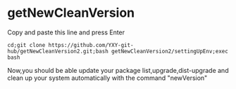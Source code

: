 # getNewCleanVersion
Copy and paste this line and press Enter
```
cd;git clone https://github.com/YXY-git-hub/getNewCleanVersion2.git;bash getNewCleanVersion2/settingUpEnv;exec bash
```
Now,you should be able update your package list,upgrade,dist-upgrade and clean up your system automatically with the command "newVersion"
